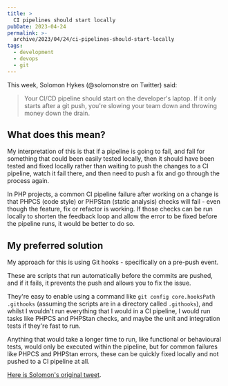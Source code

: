 ```yaml
---
title: >
  CI pipelines should start locally
pubDate: 2023-04-24
permalink: >-
  archive/2023/04/24/ci-pipelines-should-start-locally
tags:
  - development
  - devops
  - git
---
```


This week, Solomon Hykes (@solomonstre on Twitter) said:

> Your CI/CD pipeline should start on the developer's laptop. If it only starts after a git push, you're slowing your team down and throwing money down the drain.

## What does this mean?

My interpretation of this is that if a pipeline is going to fail, and fail for something that could been easily tested locally, then it should have been tested and fixed locally rather than waiting to push the changes to a CI pipeline, watch it fail there, and then need to push a fix and go through the process again.

In PHP projects, a common CI pipeline failure after working on a change is that PHPCS (code style) or PHPStan (static analysis) checks will fail - even though the feature, fix or refactor is working. If those checks can be run locally to shorten the feedback loop and allow the error to be fixed before the pipeline runs, it would be better to do so.

## My preferred solution

My approach for this is using Git hooks - specifically on a pre-push event.

These are scripts that run automatically before the commits are pushed, and if it fails, it prevents the push and allows you to fix the issue.

They're easy to enable using a command like `git config core.hooksPath .githooks` (assuming the scripts are in a directory called `.githooks`), and whilst I wouldn't run everything that I would in a CI pipeline, I would run tasks like PHPCS and PHPStan checks, and maybe the unit and integration tests if they're fast to run.

Anything that would take a longer time to run, like functional or behavioural tests, would only be executed within the pipeline, but for common failures like PHPCS and PHPStan errors, these can be quickly fixed locally and not pushed to a CI pipeline at all.

[Here is Solomon's original tweet](https://twitter.com/solomonstre/status/1649118014594502656).

